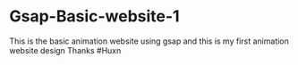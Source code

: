 # Gsap-Basic-website-1
This is the basic animation website using gsap and this is my first animation website design Thanks #Huxn 
